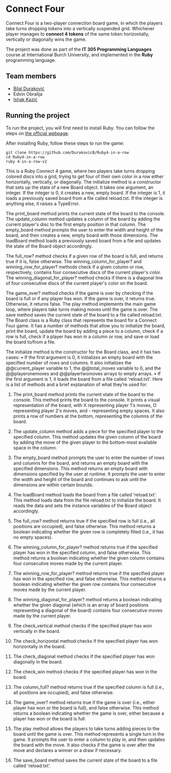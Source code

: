 # Connect Four

Connect Four is a two-player connection board game, in which the players take turns dropping tokens into a vertically suspended grid. Whichever player manages to **connect 4 tokens** of the same token horizontally, vertically or diagonally wins the game.

The project was done as part of the **IT 305 Programming Languages** course at International Burch University, and implemented in the **Ruby** programming language.

## Team members
- [Bilal Duraković](https://github.com/DurakovicB/)
- Edvin Obralija
- [Ishak Kazić](https://github.com/)


## Running the project

To run the project, you will first need to install Ruby. You can follow the steps on [the official webpage](https://rubyinstaller.org/downloads/).

After installing Ruby, follow these steps to run the game:
```
git clone https://github.com/DurakovicB/Ruby4-in-a-row
cd Ruby4-in-a-row
ruby 4-in-a-row-v2
```

This is a Ruby Connect 4 game, where two players take turns dropping colored discs into a grid, trying to get four of their own color in a row either horizontally, vertically, or diagonally. The initialize method is a constructor that sets up the state of a new Board object. It takes one argument, an integer. If the integer is 0, it creates a new, empty board. If the integer is 1, it loads a previously saved board from a file called reload.txt. If the integer is anything else, it raises a TypeError.

The print_board method prints the current state of the board to the console. The update_column method updates a column of the board by adding the current player's disc to the first empty position in that column. The empty_board method prompts the user to enter the width and height of the board, and then creates a new, empty board with those dimensions. The loadBoard method loads a previously saved board from a file and updates the state of the Board object accordingly.

The full_row? method checks if a given row of the board is full, and returns true if it is, false otherwise. The winning_column_for_player? and winning_row_for_player? methods check if a given column or row, respectively, contains four consecutive discs of the current player's color. The winning_diagonal_for_player? method checks if there is a diagonal line of four consecutive discs of the current player's color on the board.

The game_over? method checks if the game is over by checking if the board is full or if any player has won. If the game is over, it returns true. Otherwise, it returns false. The play method implements the main game loop, where players take turns making moves until the game is over. The save method saves the current state of the board to a file called reload.txt.
The Board class is a Ruby class that represents the board for a Connect Four game. It has a number of methods that allow you to initialize the board, print the board, update the board by adding a piece to a column, check if a row is full, check if a player has won in a column or row, and save or load the board to/from a file.

The initialize method is the constructor for the Board class, and it has two cases:
•	If the first argument is 0, it initializes an empty board with the specified number of rows and columns. It also initializes the @@current_player variable to 1, the @@total_moves variable to 0, and the @@playeronemoves and @@playertwomoves arrays to empty arrays.
•	If the first argument is 1, it loads the board from a file called 'reload.txt'.
Here is a list of methods and a brief explanation of what they’re used for:
1.	The print_board method prints the current state of the board to the console. This method prints the board to the console. It prints a visual representation of the board, with X representing player 1's moves, O representing player 2's moves, and - representing empty spaces. It also prints a row of numbers at the bottom, representing the columns of the board.
2.	The update_column method adds a piece for the specified player to the specified column. This method updates the given column of the board by adding the move of the given player to the bottom-most available space in the column.

3.	The empty_board method prompts the user to enter the number of rows and columns for the board, and returns an empty board with the specified dimensions. This method returns an empty board with dimensions specified by the user at runtime. It prompts the user to enter the width and height of the board and continues to ask until the dimensions are within certain bounds.

4.	The loadBoard method loads the board from a file called 'reload.txt'. This method loads data from the file reload.txt to initialize the board. It reads the data and sets the instance variables of the Board object accordingly.

5.	The full_row? method returns true if the specified row is full (i.e., all positions are occupied), and false otherwise. This method returns a boolean indicating whether the given row is completely filled (i.e., it has no empty spaces).

6.	The winning_column_for_player? method returns true if the specified player has won in the specified column, and false otherwise. This method returns a boolean indicating whether the given column contains four consecutive moves made by the current player.

7.	The winning_row_for_player? method returns true if the specified player has won in the specified row, and false otherwise. This method returns a boolean indicating whether the given row contains four consecutive moves made by the current player.

8.	The winning_diagonal_for_player? method returns a boolean indicating whether the given diagonal (which is an array of board positions representing a diagonal of the board) contains four consecutive moves made by the current player.

9.	The check_vertical method checks if the specified player has won vertically in the board.

10.	The check_horizontal method checks if the specified player has won horizontally in the board.
11.	The check_diagonal method checks if the specified player has won diagonally in the board.

12.	The check_win method checks if the specified player has won in the board.

13.	The column_full? method returns true if the specified column is full (i.e., all positions are occupied), and false otherwise.

14.	 The game_over? method returns true if the game is over (i.e., either player has won or the board is full), and false otherwise. This method returns a boolean indicating whether the game is over, either because a player has won or the board is full.

15.	The play method allows the players to take turns adding pieces to the board until the game is over. This method represents a single turn in the game. It prompts the user to enter a column to play in, and then updates the board with the move. It also checks if the game is over after the move and declares a winner or a draw if necessary.

16.	The save_board method saves the current state of the board to a file called 'reload.txt'.
